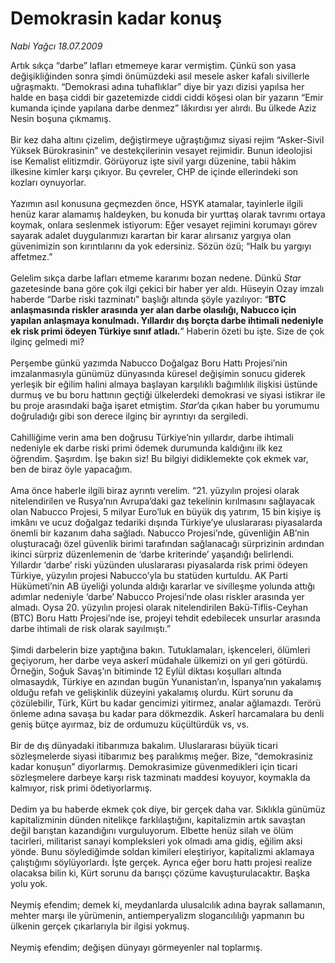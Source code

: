 # Demokrasin kadar konuş

*Nabi Yağcı 18.07.2009*

<div class="taraf_structure_2col_1zq">
<div class="margen_n">



 <p>Artık sıkça “darbe” lafları etmemeye karar vermiştim. Çünkü son yasa değişikliğinden sonra şimdi önümüzdeki asıl mesele asker kafalı sivillerle uğraşmaktı. “Demokrasi adına tuhaflıklar” diye bir yazı dizisi yapılsa her halde en başa ciddi bir gazetemizde ciddi ciddi köşesi olan bir yazarın “Emir kumanda içinde yapılana darbe denmez” lâkırdısı yer alırdı. Bu ülkede Aziz Nesin boşuna çıkmamış. <br/><br/>Bir kez daha altını çizelim, değiştirmeye uğraştığımız siyasi rejim “Asker-Sivil Yüksek Bürokrasinin” ve destekçilerinin vesayet rejimidir. Bunun ideolojisi ise Kemalist elitizmdir. Görüyoruz işte sivil yargı düzenine, tabii hâkim ilkesine kimler karşı çıkıyor. Bu çevreler, CHP de içinde ellerindeki son kozları oynuyorlar. <br/><br/>Yazımın asıl konusuna geçmezden önce, HSYK atamalar, tayinlerle ilgili henüz karar alamamış haldeyken, bu konuda bir yurttaş olarak tavrımı ortaya koymak, onlara seslenmek istiyorum: Eğer vesayet rejimini korumayı görev sayarak adalet duygularımızı karartan bir karar alırsanız yargıya olan güvenimizin son kırıntılarını da yok edersiniz. Sözün özü; “Halk bu yargıyı affetmez.” <br/><br/>Gelelim sıkça darbe lafları etmeme kararımı bozan nedene. Dünkü <i>Star</i> gazetesinde bana göre çok ilgi çekici bir haber yer aldı. Hüseyin Ozay imzalı haberde “Darbe riski tazminatı” başlığı altında şöyle yazılıyor: “<b>BTC anlaşmasında riskler arasında yer alan darbe olasılığı, Nabucco için yapılan anlaşmaya konulmadı. Yıllardır dış borçta darbe ihtimali nedeniyle ek risk primi ödeyen Türkiye sınıf atladı.</b>” Haberin özeti bu işte. Size de çok ilginç gelmedi mi? <br/><br/>Perşembe günkü yazımda Nabucco Doğalgaz Boru Hattı Projesi’nin imzalanmasıyla günümüz dünyasında küresel değişimin sonucu giderek yerleşik bir eğilim halini almaya başlayan karşılıklı bağımlılık ilişkisi üstünde durmuş ve bu boru hattının geçtiği ülkelerdeki demokrasi ve siyasi istikrar ile bu proje arasındaki bağa işaret etmiştim. <i>Star</i>’da çıkan haber bu yorumumu doğruladığı gibi son derece ilginç bir ayrıntıyı da sergiledi. <br/><br/>Cahilliğime verin ama ben doğrusu Türkiye’nin yıllardır, darbe ihtimali nedeniyle ek darbe riski primi ödemek durumunda kaldığını ilk kez öğrendim. Şaşırdım. İşe bakın siz! Bu bilgiyi didiklemekte çok ekmek var, ben de biraz öyle yapacağım. <br/><br/>Ama önce haberle ilgili biraz ayrıntı verelim. “21. yüzyılın projesi olarak nitelendirilen ve Rusya’nın Avrupa’daki gaz tekelinin kırılmasını sağlayacak olan Nabucco Projesi, 5 milyar Euro’luk en büyük dış yatırım, 15 bin kişiye iş imkânı ve ucuz doğalgaz tedariki dışında Türkiye’ye uluslararası piyasalarda önemli bir kazanım daha sağladı. Nabucco Projesi’nde, güvenliğin AB’nin oluşturacağı özel güvenlik birimi tarafından sağlanacağı sürprizinin ardından ikinci sürpriz düzenlemenin de ‘darbe kriterinde’ yaşandığı belirlendi. Yıllardır ‘darbe’ riski yüzünden uluslararası piyasalarda risk primi ödeyen Türkiye, yüzyılın projesi Nabucco’yla bu statüden kurtuldu. AK Parti Hükümeti’nin AB üyeliği yolunda aldığı kararlar ve sivilleşme yolunda attığı adımlar nedeniyle ‘darbe’ Nabucco Projesi’nde olası riskler arasında yer almadı. Oysa 20. yüzyılın projesi olarak nitelendirilen Bakü-Tiflis-Ceyhan (BTC) Boru Hattı Projesi’nde ise, projeyi tehdit edebilecek unsurlar arasında darbe ihtimali de risk olarak sayılmıştı.” <br/><br/>Şimdi darbelerin bize yaptığına bakın. Tutuklamaları, işkenceleri, ölümleri geçiyorum, her darbe veya askerî müdahale ülkemizi on yıl geri götürdü. Örneğin, Soğuk Savaş’ın bitiminde 12 Eylül diktası koşulları altında olmasaydık, Türkiye en azından bugün Yunanistan’ın, İspanya’nın yakalamış olduğu refah ve gelişkinlik düzeyini yakalamış olurdu. Kürt sorunu da çözülebilir, Türk, Kürt bu kadar gencimizi yitirmez, analar ağlamazdı. Terörü önleme adına savaşa bu kadar para dökmezdik. Askerî harcamalara bu denli geniş bütçe ayırmaz, biz de ordumuzu küçültürdük vs, vs. <br/><br/>Bir de dış dünyadaki itibarımıza bakalım. Uluslararası büyük ticari sözleşmelerde siyasi itibarımız beş paralıkmış meğer. Bize, “demokrasiniz kadar konuşun” diyorlarmış. Demokrasimize güvenmedikleri için ticari sözleşmelere darbeye karşı risk tazminatı maddesi koyuyor, koymakla da kalmıyor, risk primi ödetiyorlarmış. <br/><br/>Dedim ya bu haberde ekmek çok diye, bir gerçek daha var. Sıklıkla günümüz kapitalizminin dünden nitelikçe farklılaştığını, kapitalizmin artık savaştan değil barıştan kazandığını vurguluyorum. Elbette henüz silah ve ölüm tacirleri, militarist sanayi kompleksleri yok olmadı ama gidiş, eğilim aksi yönde. Bunu söylediğimde soldan kimileri eleştiriyor, kapitalizmi aklamaya çalıştığımı söylüyorlardı. İşte gerçek. Ayrıca eğer boru hattı projesi realize olacaksa bilin ki, Kürt sorunu da barışçı çözüme kavuşturulacaktır. Başka yolu yok. <br/><br/>Neymiş efendim; demek ki, meydanlarda ulusalcılık adına bayrak sallamanın, mehter marşı ile yürümenin, antiemperyalizm slogancılılığı yapmanın bu ülkenin gerçek çıkarlarıyla bir ilgisi yokmuş. <br/><br/>Neymiş efendim; değişen dünyayı görmeyenler nal toplarmış.</p>
<br/>
<br/>
<br/>



<br/>


<div id="taraf_not">
</div>

</div>


</div>
